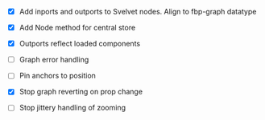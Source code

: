 - [x] Add inports and outports to Svelvet nodes. Align to fbp-graph datatype

- [x] Add Node method for central store

- [x] Outports reflect loaded components

- [ ] Graph error handling

- [ ] Pin anchors to position

- [x] Stop graph reverting on prop change

- [ ] Stop jittery handling of zooming
